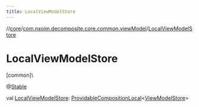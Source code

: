 ```yaml
---
title: LocalViewModelStore
---
```

//[core](../../index.html)/[com.nxoim.decomposite.core.common.viewModel](index.html)/[LocalViewModelStore](-local-view-model-store.html)



# LocalViewModelStore



[common]\




@[Stable](https://developer.android.com/reference/kotlin/androidx/compose/runtime/Stable.html)



val [LocalViewModelStore](-local-view-model-store.html): [ProvidableCompositionLocal](https://developer.android.com/reference/kotlin/androidx/compose/runtime/ProvidableCompositionLocal.html)&lt;[ViewModelStore](-view-model-store/index.html)&gt;





